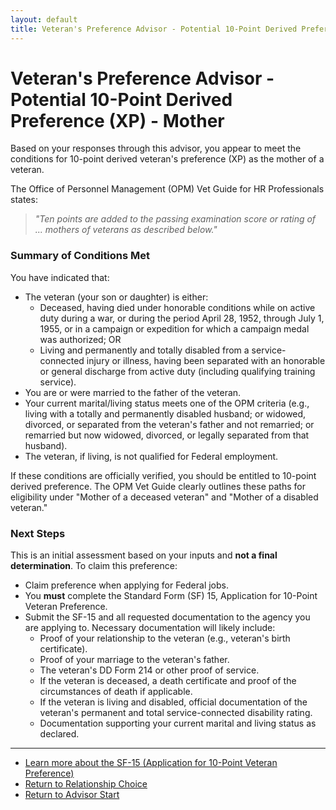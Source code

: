 ```yaml
---
layout: default
title: Veteran's Preference Advisor - Potential 10-Point Derived Preference (XP) - Mother
---
```


# Veteran's Preference Advisor - Potential 10-Point Derived Preference (XP) - Mother

Based on your responses through this advisor, you appear to meet the conditions for 10-point derived veteran's preference (XP) as the mother of a veteran.

The Office of Personnel Management (OPM) Vet Guide for HR Professionals states:
> *"Ten points are added to the passing examination score or rating of ... mothers of veterans as described below."*

### Summary of Conditions Met
You have indicated that:

*   The veteran (your son or daughter) is either:
    *   Deceased, having died under honorable conditions while on active duty during a war, or during the period April 28, 1952, through July 1, 1955, or in a campaign or expedition for which a campaign medal was authorized; OR
    *   Living and permanently and totally disabled from a service-connected injury or illness, having been separated with an honorable or general discharge from active duty (including qualifying training service).
*   You are or were married to the father of the veteran.
*   Your current marital/living status meets one of the OPM criteria (e.g., living with a totally and permanently disabled husband; or widowed, divorced, or separated from the veteran's father and not remarried; or remarried but now widowed, divorced, or legally separated from that husband).
*   The veteran, if living, is not qualified for Federal employment.

If these conditions are officially verified, you should be entitled to 10-point derived preference. The OPM Vet Guide clearly outlines these paths for eligibility under "Mother of a deceased veteran" and "Mother of a disabled veteran."

### Next Steps
This is an initial assessment based on your inputs and **not a final determination**. To claim this preference:

*   Claim preference when applying for Federal jobs.
*   You **must** complete the Standard Form (SF) 15, Application for 10-Point Veteran Preference.
*   Submit the SF-15 and all requested documentation to the agency you are applying to. Necessary documentation will likely include:
    *   Proof of your relationship to the veteran (e.g., veteran's birth certificate).
    *   Proof of your marriage to the veteran's father.
    *   The veteran's DD Form 214 or other proof of service.
    *   If the veteran is deceased, a death certificate and proof of the circumstances of death if applicable.
    *   If the veteran is living and disabled, official documentation of the veteran's permanent and total service-connected disability rating.
    *   Documentation supporting your current marital and living status as declared.

---

*   [Learn more about the SF-15 (Application for 10-Point Veteran Preference)](./sf15_information.md)
*   [Return to Relationship Choice](./derived_intro.md)
*   [Return to Advisor Start](./start.md)
